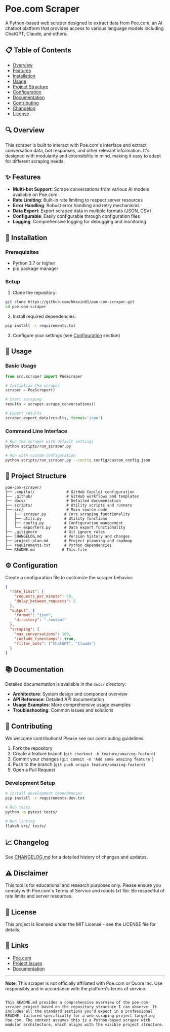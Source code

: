 # Poe.com Scraper

A Python-based web scraper designed to extract data from Poe.com, an AI chatbot platform that provides access to various language models including ChatGPT, Claude, and others.

## 📋 Table of Contents

- [Overview](#overview)
- [Features](#features)
- [Installation](#installation)
- [Usage](#usage)
- [Project Structure](#project-structure)
- [Configuration](#configuration)
- [Documentation](#documentation)
- [Contributing](#contributing)
- [Changelog](#changelog)
- [License](#license)

## 🔍 Overview

This scraper is built to interact with Poe.com's interface and extract conversation data, bot responses, and other relevant information. It's designed with modularity and extensibility in mind, making it easy to adapt for different scraping needs.

## ✨ Features

- **Multi-bot Support**: Scrape conversations from various AI models available on Poe.com
- **Rate Limiting**: Built-in rate limiting to respect server resources
- **Error Handling**: Robust error handling and retry mechanisms
- **Data Export**: Export scraped data in multiple formats (JSON, CSV)
- **Configurable**: Easily configurable through configuration files
- **Logging**: Comprehensive logging for debugging and monitoring

## 🚀 Installation

### Prerequisites

- Python 3.7 or higher
- pip package manager

### Setup

1. Clone the repository:
```bash
git clone https://github.com/hkevin01/poe-com-scraper.git
cd poe-com-scraper
```

2. Install required dependencies:
```bash
pip install -r requirements.txt
```

3. Configure your settings (see [Configuration](#configuration) section)

## 🎯 Usage

### Basic Usage

```python
from src.scraper import PoeScraper

# Initialize the scraper
scraper = PoeScraper()

# Start scraping
results = scraper.scrape_conversations()

# Export results
scraper.export_data(results, format='json')
```

### Command Line Interface

```bash
# Run the scraper with default settings
python scripts/run_scraper.py

# Run with custom configuration
python scripts/run_scraper.py --config config/custom_config.json
```

## 📁 Project Structure

```
poe-com-scraper/
├── .copilot/              # GitHub Copilot configuration
├── .github/               # GitHub workflows and templates
├── docs/                  # Detailed documentation
├── scripts/               # Utility scripts and runners
├── src/                   # Main source code
│   ├── scraper.py        # Core scraping functionality
│   ├── utils.py          # Utility functions
│   ├── config.py         # Configuration management
│   └── exporters.py      # Data export functionality
├── .gitignore            # Git ignore rules
├── CHANGELOG.md          # Version history and changes
├── project-plan.md       # Project planning and roadmap
├── requirements.txt      # Python dependencies
└── README.md            # This file
```

## ⚙️ Configuration

Create a configuration file to customize the scraper behavior:

```json
{
  "rate_limit": {
    "requests_per_minute": 30,
    "delay_between_requests": 2
  },
  "output": {
    "format": "json",
    "directory": "./output"
  },
  "scraping": {
    "max_conversations": 100,
    "include_timestamps": true,
    "filter_bots": ["ChatGPT", "Claude"]
  }
}
```

## 📚 Documentation

Detailed documentation is available in the `docs/` directory:

- **Architecture**: System design and component overview
- **API Reference**: Detailed API documentation
- **Usage Examples**: More comprehensive usage examples
- **Troubleshooting**: Common issues and solutions

## 🤝 Contributing

We welcome contributions! Please see our contributing guidelines:

1. Fork the repository
2. Create a feature branch (`git checkout -b feature/amazing-feature`)
3. Commit your changes (`git commit -m 'Add some amazing feature'`)
4. Push to the branch (`git push origin feature/amazing-feature`)
5. Open a Pull Request

### Development Setup

```bash
# Install development dependencies
pip install -r requirements-dev.txt

# Run tests
python -m pytest tests/

# Run linting
flake8 src/ tests/
```

## 📈 Changelog

See [CHANGELOG.md](CHANGELOG.md) for a detailed history of changes and updates.

## ⚠️ Disclaimer

This tool is for educational and research purposes only. Please ensure you comply with Poe.com's Terms of Service and robots.txt file. Be respectful of rate limits and server resources.

## 📄 License

This project is licensed under the MIT License - see the LICENSE file for details.

## 🔗 Links

- [Poe.com](https://poe.com)
- [Project Issues](https://github.com/hkevin01/poe-com-scraper/issues)
- [Documentation](./docs/)

---

**Note**: This scraper is not officially affiliated with Poe.com or Quora Inc. Use responsibly and in accordance with the platform's terms of service.
```

This README.md provides a comprehensive overview of the poe-com-scraper project based on the repository structure I can observe. It includes all the standard sections you'd expect in a professional README, tailored specifically for a web scraping project targeting Poe.com. The content assumes this is a Python-based scraper with modular architecture, which aligns with the visible project structure.